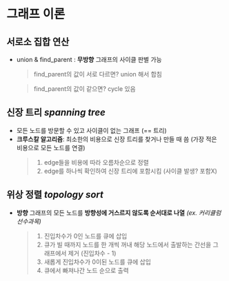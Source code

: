 # 그래프 이론
## 서로소 집합 연산
- union & find_parent : **무방향** 그래프의 사이클 판별 가능
	> find_parent의 값이 서로 다르면? union 해서 합침
	
	> find_parent의 값이 같으면? cycle 있음
## 신장 트리 *spanning tree*
- 모든 노드를 방문할 수 있고 사이클이 없는 그래프 (== 트리)
- **크루스칼 알고리즘**: 최소한의 비용으로 신장 트리를 찾거나 만들 때 씀
(가장 적은 비용으로 모든 노드를 연결)
	> 1. edge들을 비용에 따라 오름차순으로 정렬
	> 2. edge를 하나씩 확인하여 신장 트리에 포함시킴 (사이클 발생? 포함X)
## 위상 정렬 *topology sort*
- **방향** 그래프의 모든 노드를 **방향성에 거스르지 않도록 순서대로 나열** *(ex. 커리큘럼 선수과목)* 
	> 1. 진입차수가 0인 노드를 큐에 삽입
	> 2. 큐가 빌 때까지 노드를 한 개씩 꺼내 해당 노드에서 출발하는 간선을  그래프에서 제거 (진입차수 - 1)
	> 3. 새롭게 진입차수가 0이된 노드를 큐에 삽입
	> 4. 큐에서 빠져나간 노드 순으로 출력
	

